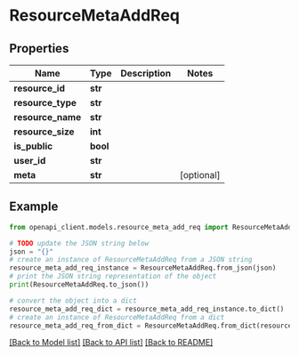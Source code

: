 # ResourceMetaAddReq


## Properties

Name | Type | Description | Notes
------------ | ------------- | ------------- | -------------
**resource_id** | **str** |  | 
**resource_type** | **str** |  | 
**resource_name** | **str** |  | 
**resource_size** | **int** |  | 
**is_public** | **bool** |  | 
**user_id** | **str** |  | 
**meta** | **str** |  | [optional] 

## Example

```python
from openapi_client.models.resource_meta_add_req import ResourceMetaAddReq

# TODO update the JSON string below
json = "{}"
# create an instance of ResourceMetaAddReq from a JSON string
resource_meta_add_req_instance = ResourceMetaAddReq.from_json(json)
# print the JSON string representation of the object
print(ResourceMetaAddReq.to_json())

# convert the object into a dict
resource_meta_add_req_dict = resource_meta_add_req_instance.to_dict()
# create an instance of ResourceMetaAddReq from a dict
resource_meta_add_req_from_dict = ResourceMetaAddReq.from_dict(resource_meta_add_req_dict)
```
[[Back to Model list]](../README.md#documentation-for-models) [[Back to API list]](../README.md#documentation-for-api-endpoints) [[Back to README]](../README.md)


